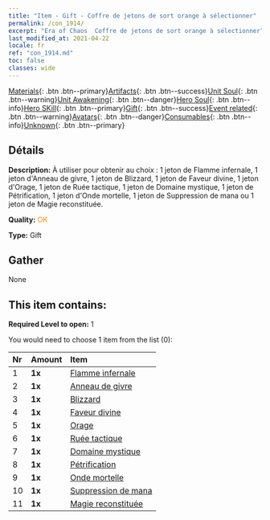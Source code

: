 ```yaml
---
title: "Item - Gift - Coffre de jetons de sort orange à sélectionner"
permalink: /con_1914/
excerpt: "Era of Chaos  Coffre de jetons de sort orange à sélectionner"
last_modified_at: 2021-04-22
locale: fr
ref: "con_1914.md"
toc: false
classes: wide
---
```

 [Materials](/ItemsFR/){: .btn .btn--primary}[Artifacts](/ItemsFR/Artifacts/){: .btn .btn--success}[Unit Soul](/ItemsFR/UnitSoul/){: .btn .btn--warning}[Unit Awakening](/ItemsFR/UnitAwakening/){: .btn .btn--danger}[Hero Soul](/ItemsFR/HeroSoul/){: .btn .btn--info}[Hero SKill](/ItemsFR/HeroSkill/){: .btn .btn--primary}[Gift](/ItemsFR/Gift/){: .btn .btn--success}[Event related](/ItemsFR/Events/){: .btn .btn--warning}[Avatars](/ItemsFR/Avatars/){: .btn .btn--danger}[Consumables](/ItemsFR/Consumables/){: .btn .btn--info}[Unknown](/ItemsFR/Unknown/){: .btn .btn--primary}

## Détails
 **Description:** À utiliser pour obtenir au choix : 1 jeton de Flamme infernale, 1 jeton d'Anneau de givre, 1 jeton de Blizzard, 1 jeton de Faveur divine, 1 jeton d'Orage, 1 jeton de Ruée tactique, 1 jeton de Domaine mystique, 1 jeton de Pétrification, 1 jeton d'Onde mortelle, 1 jeton de Suppression de mana ou 1 jeton de Magie reconstituée.

 **Quality:** <span style="color: #FF8C00">OK</span>

 **Type:** Gift

## Gather

  None

## This item contains:

 **Required Level to open:** 1

 You would need to choose 1 item from the list (0):

  | Nr | Amount |     Item    |
  |:---|:-------|:------------|
  | 1 |  **1x** | [Flamme infernale](/fr/Items/her_406/) |  | 
  | 2 |  **1x** | [Anneau de givre](/fr/Items/her_421/) |  | 
  | 3 |  **1x** | [Blizzard](/fr/Items/her_423/) |  | 
  | 4 |  **1x** | [Faveur divine](/fr/Items/her_432/) |  | 
  | 5 |  **1x** | [Orage](/fr/Items/her_445/) |  | 
  | 6 |  **1x** | [Ruée tactique](/fr/Items/her_450/) |  | 
  | 7 |  **1x** | [Domaine mystique](/fr/Items/her_470/) |  | 
  | 8 |  **1x** | [Pétrification](/fr/Items/her_471/) |  | 
  | 9 |  **1x** | [Onde mortelle](/fr/Items/her_456/) |  | 
  | 10 |  **1x** | [Suppression de mana](/fr/Items/her_480/) |  | 
  | 11 |  **1x** | [Magie reconstituée](/fr/Items/her_482/) |  | 
